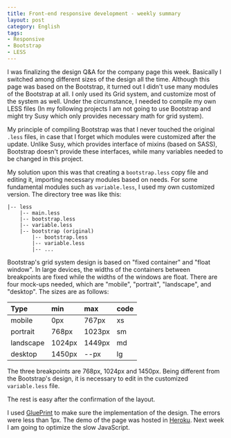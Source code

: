 ```yaml
---
title: Front-end responsive development - weekly summary
layout: post
category: English
tags:
- Responsive
- Bootstrap
- LESS
---
```


I was finalizing the design Q&A for the company page this week. Basically I switched among different sizes of the design all the time. Although this page was based on the Bootstrap, it turned out I didn't use many modules of the Bootstrap at all. I only used its Grid system, and customize most of the system as well. Under the circumstance, I needed to compile my own LESS files (In my following projects I am not going to use Bootstrap and might try Susy which only provides necessary math for grid system).

My principle of compiling Bootstrap was that I never touched the original `.less` files, in case that I forget which modules were customized after the update. Unlike Susy, which provides interface of mixins (based on SASS), Bootstrap doesn't provide these interfaces, while many variables needed to be changed in this project.

My solution upon this was that creating a `bootstrap.less` copy file and editing it, importing necessary modules based on needs. For some fundamental modules such as `variable.less`, I used my own customized version. The directory tree was like this:

```
|-- less
	|-- main.less
	|-- bootstrap.less
	|-- variable.less
	|-- bootstrap (original)
		|-- bootstrap.less
		|-- variable.less
		|-- ...
```

Bootstrap's grid system design is based on "fixed container" and "float window". In large devices, the widths of the containers between breakpoints are fixed while the widths of the windows are float. There are four mock-ups needed, which are "mobile", "portrait", "landscape", and "desktop". The sizes are as follows:

|Type|min|max|code|
|:---|:---|:---|:---|
|mobile|0px|767px|xs|
|portrait|768px|1023px|sm
|landscape|1024px|1449px|md
|desktop|1450px|--px|lg

The three breakpoints are 768px, 1024px and 1450px. Being different from the Bootstrap's design, it is necessary to edit in the customized `variable.less` file.

The rest is easy after the confirmation of the layout. 

I used [GluePrint](http://glueprintapp.com/) to make sure the implementation of the design. The errors were less than 1px. The demo of the page was hosted in [Heroku](http://bg-company-page.herokuapp.com/). Next week I am going to optimize the slow JavaScript.